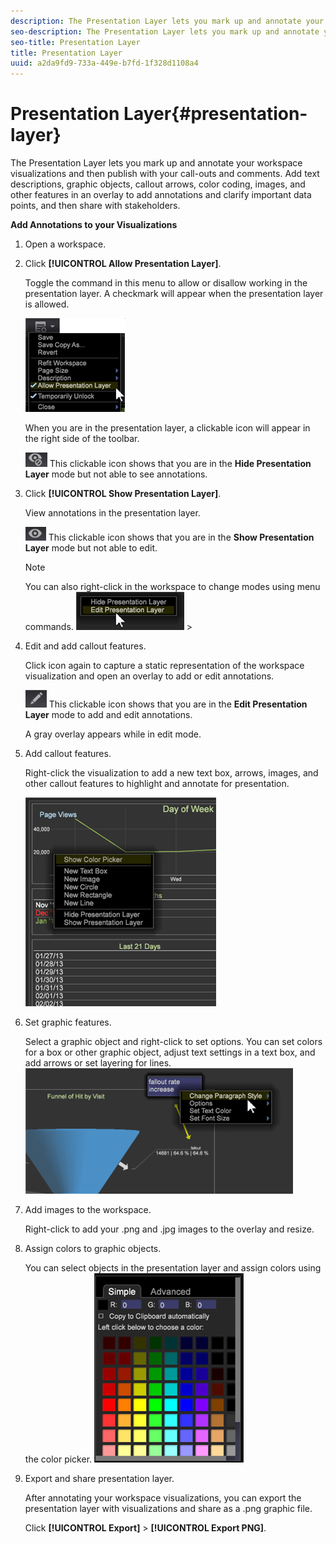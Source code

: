 ```yaml
---
description: The Presentation Layer lets you mark up and annotate your workspace visualizations and then publish with your call-outs and comments. Add text descriptions, graphic objects, callout arrows, color coding, images, and other features in an overlay to add annotations and clarify important data points, and then share with stakeholders.
seo-description: The Presentation Layer lets you mark up and annotate your workspace visualizations and then publish with your call-outs and comments. Add text descriptions, graphic objects, callout arrows, color coding, images, and other features in an overlay to add annotations and clarify important data points, and then share with stakeholders.
seo-title: Presentation Layer
title: Presentation Layer
uuid: a2da9fd9-733a-449e-b7fd-1f328d1108a4
---
```


# Presentation Layer{#presentation-layer}

The Presentation Layer lets you mark up and annotate your workspace visualizations and then publish with your call-outs and comments. Add text descriptions, graphic objects, callout arrows, color coding, images, and other features in an overlay to add annotations and clarify important data points, and then share with stakeholders.

**Add Annotations to your Visualizations**

1. Open a workspace. 
1. Click **[!UICONTROL Allow Presentation Layer]**.

   Toggle the command in this menu to allow or disallow working in the presentation layer. A checkmark will appear when the presentation layer is allowed.

   ![](assets/6_4_presentation_layer_select.png)

   When you are in the presentation layer, a clickable icon will appear in the right side of the toolbar.

   ![](assets/dwb_presentation_icon2.png) This clickable icon shows that you are in the **Hide Presentation Layer** mode but not able to see annotations.

1. Click **[!UICONTROL Show Presentation Layer]**.

   View annotations in the presentation layer.

   ![](assets/dwb_presentation_icon3.png) This clickable icon shows that you are in the **Show Presentation Layer** mode but not able to edit.

   >[!NOTE]
   >
   >You can also right-click in the workspace to change modes using menu commands. ![](assets/6_4_presentation_layer_right_menu.png)   >
   >

1. Edit and add callout features.

   Click icon again to capture a static representation of the workspace visualization and open an overlay to add or edit annotations.

   ![](assets/dwb_presentation_icon1.png) This clickable icon shows that you are in the **Edit Presentation Layer** mode to add and edit annotations.

   A gray overlay appears while in edit mode.

1. Add callout features.

   Right-click the visualization to add a new text box, arrows, images, and other callout features to highlight and annotate for presentation.

   ![](assets/6_4_presentation_layer_add_annotation.png)

1. Set graphic features.

   Select a graphic object and right-click to set options. You can set colors for a box or other graphic object, adjust text settings in a text box, and add arrows or set layering for lines. ![](assets/6_4_presentation_layer_options.png)

1. Add images to the workspace.

   Right-click to add your .png and .jpg images to the overlay and resize.

1. Assign colors to graphic objects.

   You can select objects in the presentation layer and assign colors using the color picker. ![](assets/dwb_presentation_colorpicker.png)

1. Export and share presentation layer.

   After annotating your workspace visualizations, you can export the presentation layer with visualizations and share as a .png graphic file.

   Click **[!UICONTROL Export]** > **[!UICONTROL Export PNG]**.


